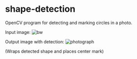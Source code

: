 # shape-detection
OpenCV program for detecting and marking circles in a photo.

Input image:
![bw](https://user-images.githubusercontent.com/89619015/132936222-b0b423e8-ac83-41a2-ba1c-283876f916c4.jpeg)


Output image with detection:
![photograph](https://user-images.githubusercontent.com/89619015/132936225-fd309ae1-590b-42df-acbb-4875ae701398.jpg)


(Wraps detected shape and places center mark)
